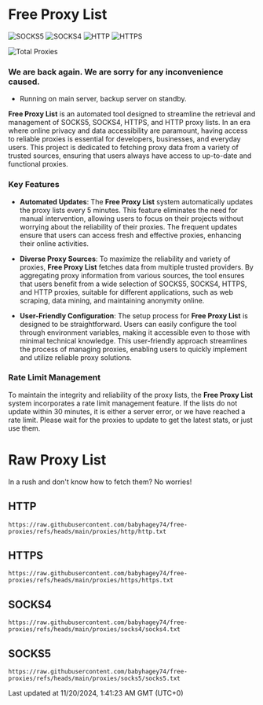 # Free Proxy List

![SOCKS5](https://img.shields.io/badge/SOCKS5-5077-red) ![SOCKS4](https://img.shields.io/badge/SOCKS4-7519-orange) ![HTTP](https://img.shields.io/badge/HTTP-111437-yellow) ![HTTPS](https://img.shields.io/badge/HTTPS-10376-green)

![Total Proxies](https://img.shields.io/badge/Total-134409-blue)

### We are back again. We are sorry for any inconvenience caused.

- Running on main server, backup server on standby.

**Free Proxy List** is an automated tool designed to streamline the retrieval and management of SOCKS5, SOCKS4, HTTPS, and HTTP proxy lists. In an era where online privacy and data accessibility are paramount, having access to reliable proxies is essential for developers, businesses, and everyday users. This project is dedicated to fetching proxy data from a variety of trusted sources, ensuring that users always have access to up-to-date and functional proxies.

### Key Features

- **Automated Updates**: The **Free Proxy List** system automatically updates the proxy lists every 5 minutes. This feature eliminates the need for manual intervention, allowing users to focus on their projects without worrying about the reliability of their proxies. The frequent updates ensure that users can access fresh and effective proxies, enhancing their online activities.

- **Diverse Proxy Sources**: To maximize the reliability and variety of proxies, **Free Proxy List** fetches data from multiple trusted providers. By aggregating proxy information from various sources, the tool ensures that users benefit from a wide selection of SOCKS5, SOCKS4, HTTPS, and HTTP proxies, suitable for different applications, such as web scraping, data mining, and maintaining anonymity online.

- **User-Friendly Configuration**: The setup process for **Free Proxy List** is designed to be straightforward. Users can easily configure the tool through environment variables, making it accessible even to those with minimal technical knowledge. This user-friendly approach streamlines the process of managing proxies, enabling users to quickly implement and utilize reliable proxy solutions.

### Rate Limit Management

To maintain the integrity and reliability of the proxy lists, the **Free Proxy List** system incorporates a rate limit management feature. If the lists do not update within 30 minutes, it is either a server error, or we have reached a rate limit. Please wait for the proxies to update to get the latest stats, or just use them.

# Raw Proxy List
In a rush and don't know how to fetch them? No worries!

## **HTTP**
```
https://raw.githubusercontent.com/babyhagey74/free-proxies/refs/heads/main/proxies/http/http.txt
```
## **HTTPS**
```
https://raw.githubusercontent.com/babyhagey74/free-proxies/refs/heads/main/proxies/https/https.txt
```
## **SOCKS4**
```
https://raw.githubusercontent.com/babyhagey74/free-proxies/refs/heads/main/proxies/socks4/socks4.txt
```
## **SOCKS5**
```
https://raw.githubusercontent.com/babyhagey74/free-proxies/refs/heads/main/proxies/socks5/socks5.txt
```
Last updated at 11/20/2024, 1:41:23 AM GMT (UTC+0)
